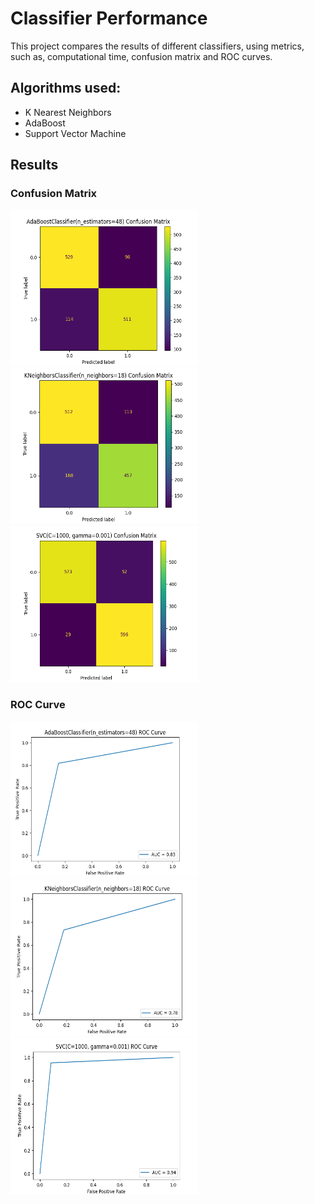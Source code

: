 # Classifier Performance

This project compares the results of different classifiers, using metrics, such as, computational time, confusion matrix and ROC curves.

## Algorithms used:
- K Nearest Neighbors
- AdaBoost
- Support Vector Machine

## Results

### Confusion Matrix

<img src="images/cm_adaboost.png" alt="adaboost confusion matrix" width="300" height="250"/>

<img src="images/cm_knn.png" alt="knn confusion matrix" width="300" height="250"/>

<img src="images/cm_svm.png" alt="svm confusion matrix" width="300" height="250"/>

### ROC Curve

<img src="images/adaboost_roc.png" alt="adaboost ROC Curve" width="300" height="250"/>

<img src="images/knn_roc.png" alt="knn ROC curve" width="300" height="250"/>

<img src="images/svm_roc.png" alt="svm ROC curve" width="300" height="250"/>

